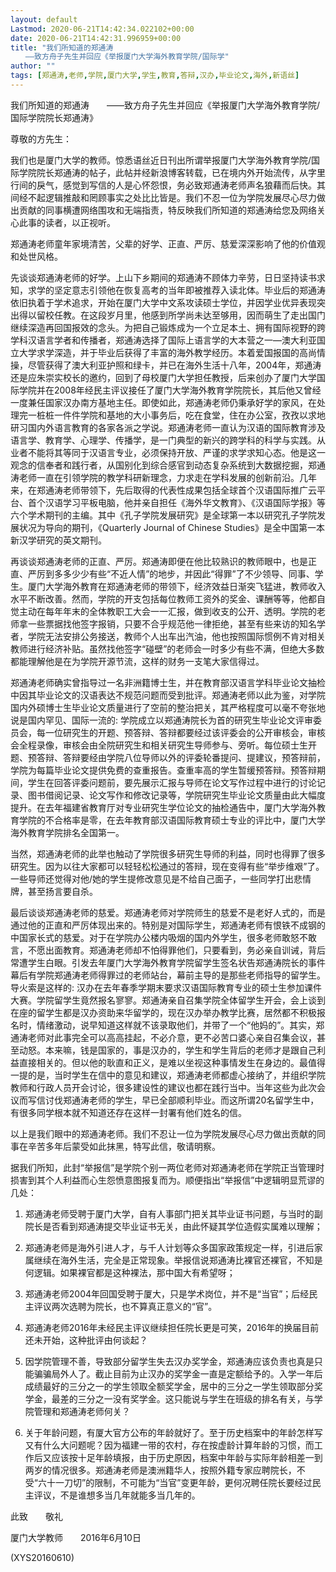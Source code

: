```yaml
---
layout: default
Lastmod: 2020-06-21T14:42:34.022102+00:00
date: 2020-06-21T14:42:31.996959+00:00
title: "我们所知道的郑通涛
　　——致方舟子先生并回应《举报厦门大学海外教育学院/国际学"
author: ""
tags: [郑通涛,老师,学院,厦门大学,学生,教育,答辩,汉办,毕业论文,海外,新语丝]
---
```


我们所知道的郑通涛　　——致方舟子先生并回应《举报厦门大学海外教育学院/国际学院院长郑通涛》

尊敬的方先生：

我们也是厦门大学的教师。惊悉语丝近日刊出所谓举报厦门大学海外教育学院/国际学院院长郑通涛的帖子，此帖并经新浪博客转载，已在境内外开始流传，从字里行间的戾气，感觉到写信的人是心怀怨恨，务必致郑通涛老师声名狼藉而后快。其间经不起逻辑推敲和罔顾事实之处比比皆是。我们不忍一位为学院发展尽心尽力做出贡献的同事横遭网络围攻和无端指责，特反映我们所知道的郑通涛给您及网络关心此事的读者，以正视听。

郑通涛老师童年家境清苦，父辈的好学、正直、严厉、慈爱深深影响了他的价值观和处世风格。

先谈谈郑通涛老师的好学。上山下乡期间的郑通涛不顾体力辛劳，日日坚持读书求知，求学的坚定意志引领他在恢复高考的当年即被推荐入读北体。毕业后的郑通涛依旧执着于学术追求，开始在厦门大学中文系攻读硕士学位，并因学业优异表现突出得以留校任教。在这段岁月里，他感到所学尚未达至够用，因而萌生了走出国门继续深造再回国报效的念头。为把自己锻炼成为一个立足本土、拥有国际视野的跨学科汉语言学者和传播者，郑通涛选择了国际上语言学的大本营之一—澳大利亚国立大学求学深造，并于毕业后获得了丰富的海外教学经历。本着爱国报国的高尚情操，尽管获得了澳大利亚护照和绿卡，并已在海外生活十八年，2004年，郑通涛还是应朱崇实校长的邀约，回到了母校厦门大学担任教授，后来创办了厦门大学国际学院并在2008年经民主评议接任了厦门大学海外教育学院院长，其后他又曾经一度兼任国家汉办南方基地主任。即使如此，郑通涛老师仍秉承好学的家风，在处理完一桩桩一件件学院和基地的大小事务后，吃在食堂，住在办公室，孜孜以求地研习国内外语言教育的各家各派之学说。郑通涛老师一直认为汉语的国际教育涉及语言学、教育学、心理学、传播学，是一门典型的新兴的跨学科的科学与实践。从业者不能将其等同于汉语言专业，必须保持开放、严谨的求学求知心态。他是这一观念的信奉者和践行者，从国别化到综合感官到动态复杂系统到大数据挖掘，郑通涛老师一直在引领学院的教学科研新理念，力求走在学科发展的创新前沿。几年来，在郑通涛老师带领下，先后取得的代表性成果包括全球首个汉语国际推广云平台、首个汉语学习平板电脑，他并亲自担任《海外华文教育》、《汉语国际学报》等六个学术期刊的主编。其中《孔子学院发展研究》是全球第一本以研究孔子学院发展状况为导向的期刊，《Quarterly Journal of Chinese Studies》是全中国第一本新汉学研究的英文期刊。

再谈谈郑通涛老师的正直、严厉。郑通涛即便在他比较熟识的教师眼中，也是正直、严厉到多多少少有些“不近人情”的地步，并因此“得罪”了不少领导、同事、学生。厦门大学海外教育在郑通涛老师的带领下，经济效益日渐突飞猛进，教师收入水平不断改善。然而，学院的开支包括每位教师工资外的奖金、课酬等等，他都自觉主动在每年年末的全体教职工大会一一汇报，做到收支的公开、透明。学院的老师拿一些票据找他签字报销，只要不合乎规范他一律拒绝，甚至有些来访的知名学者，学院无法安排公务接送，教师个人出车出汽油，他也按照国际惯例不肯对相关教师进行经济补贴。虽然找他签字“碰壁”的老师会一时多少有些不满，但绝大多数都能理解他是在为学院开源节流，这样的财务一支笔大家信得过。

郑通涛老师确实曾指导过一名非洲籍博士生，并在教育部汉语言学科毕业论文抽检中因其毕业论文的汉语表达不规范问题而受到批评。郑通涛老师以此为鉴，对学院国内外硕博士生毕业论文质量进行了空前的整治把关，其严格程度可以毫不夸张地说是国内罕见、国际一流的: 学院成立以郑通涛院长为首的研究生毕业论文评审委员会，每一位研究生的开题、预答辩、答辩都要经过该评委会的公开审核会，审核会全程录像，审核会由全院研究生和相关研究生导师参与、旁听。每位硕士生开题、预答辩、答辩要经由学院八位导师以外的评委轮番提问、提建议，预答辩前，学院为每篇毕业论文提供免费的查重报告。查重率高的学生暂缓预答辩。预答辩期间，学生在回答评委问题前，要先展示汇报与导师在论文写作过程中进行的讨论记录、图书借阅记录、论文写作和修改记录等，学院研究生毕业论文质量由此大幅度提升。在去年福建省教育厅对专业研究生学位论文的抽检通告中，厦门大学海外教育学院的不合格率是零，在去年教育部汉语国际教育硕士专业的评比中，厦门大学海外教育学院排名全国第一。

当然，郑通涛老师的此举也触动了学院很多研究生导师的利益，同时也得罪了很多研究生。因为以往大家都可以轻轻松松通过的答辩，现在变得有些“举步维艰”了。一些导师还觉得对他/她的学生提修改意见是不给自己面子，一些同学打出悲情牌，甚至扬言要自杀。

最后谈谈郑通涛老师的慈爱。郑通涛老师对学院师生的慈爱不是老好人式的，而是通过他的正直和严厉体现出来的。特别是对国际学生，郑通涛老师有恨铁不成钢的中国家长式的慈爱。对于在学院办公楼内吸烟的国内外学生，很多老师敢怒不敢言，不愿出面教育。郑通涛老师却不怕得罪他们，只要看到，务必亲自训诫，背后常遭学生白眼。引发去年厦门大学海外教育学院留学生签名状告郑通涛院长的事件幕后有学院郑通涛老师得罪过的老师站台，幕前主导的是那些老师指导的留学生。导火索是这样的: 汉办在去年春季学期末要求汉语国际教育专业的硕士生参加课件大赛。学院留学生竟然报名寥寥。郑通涛亲自召集学院全体留学生开会，会上谈到在座的留学生都是汉办资助来华留学的，现在汉办举办教学比赛，居然都不积极报名时，情绪激动，说早知道这样就不该录取他们，并带了一个“他妈的”。其实，郑通涛老师对此事完全可以高高挂起，不必介意，更不必苦口婆心亲自召集会议，甚至动怒。本来嘛，钱是国家的，事是汉办的，学生和学生背后的老师才是跟自己利益直接相关的。但以他的耿直和正义，是难以坐视这种事情发生在身边的。最值得一提的是，当时学生在信中的意见和建议，郑通涛老师都虚心接纳了，并组织学院教师和行政人员开会讨论，很多建设性的建议也都在践行当中。当年这些为此次会议而写信讨伐郑通涛老师的学生，早已全部顺利毕业。而这所谓20名留学生中，有很多同学根本就不知道还存在这样一封署有他们姓名的信。

以上是我们眼中的郑通涛老师。我们不忍让一位为学院发展尽心尽力做出贡献的同事在辛苦多年后蒙受如此抹黑，特写此信，敬请明察。

据我们所知，此封“举报信”是学院个别一两位老师对郑通涛老师在学院正当管理时损害到其个人利益而心生怨愤意图报复而为。顺便指出“举报信”中逻辑明显荒谬的几处：

1.	郑通涛老师受聘于厦门大学，自有人事部门把关其毕业证书问题，与当时的副院长是否看到郑通涛提交毕业证书无关，由此怀疑其学位造假实属难以理解；

2.	郑通涛老师是海外引进人才，与千人计划等众多国家政策规定一样，引进后家属继续在海外生活，完全是正常现象。举报信说郑通涛比裸官还裸官，不知是何逻辑。如果裸官都是这种裸法，那中国大有希望呀；

3.	郑通涛老师2004年回国受聘于厦大，只是学术岗位，并不是“当官”；后经民主评议两次选聘为院长，也不算真正意义的“官”。

4.	郑通涛老师2016年未经民主评议继续担任院长更是可笑，2016年的换届目前还未开始，这种批评由何谈起？

5.	因学院管理不善，导致部分留学生失去汉办奖学金，郑通涛应该负责也真是只能骗骗局外人了。截止目前为止汉办的奖学金一直是定额给予的。入学一年后成绩最好的三分之一的学生领取全额奖学金，居中的三分之一学生领取部分奖学金，最差的三分之一没有奖学金。这只能说与学生在班级的排名有关，与学院管理和郑通涛老师何关？

6.	关于年龄问题，有厦大官方公布的年龄就好了。至于历史档案中的年龄怎样写又有什么大问题呢？因为福建一带的农村，存在按虚龄计算年龄的习惯，而工作后又应该按十足年龄填报，由于历史原因，档案中年龄与实际年龄相差一到两岁的情况很多。郑通涛老师是澳洲籍华人，按照外籍专家应聘院长，不受“六十一刀切”的限制，不可能为“当官”变更年龄，更何况聘任院长要经过民主评议，不是谁想多当几年就能多当几年的。

此致　　敬礼

厦门大学教师　　2016年6月10日

(XYS20160610)

